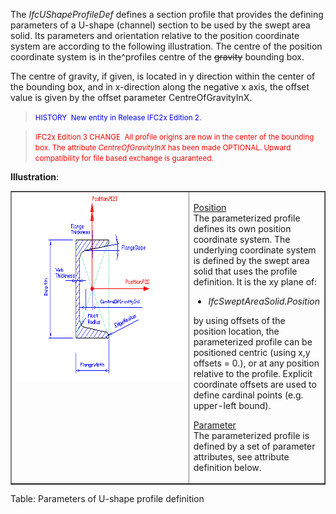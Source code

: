 The _IfcUShapeProfileDef_ defines a section profile that provides the defining parameters of a U-shape (channel) section to be used by the swept area solid. Its parameters and orientation relative to the position coordinate system are according to the following illustration. The centre of the position coordinate system is in the\^profiles centre of the ~~gravity~~ bounding box.

The centre of gravity, if given, is located in y direction within the center of the bounding box, and in x-direction along the negative x axis, the offset value is given by the offset parameter CentreOfGravityInX.

> <font color="#0000ff"><small>HISTORY&nbsp;
New entity in
Release IFC2x Edition 2.</small>
  </font>

> <small><font color="#ff0000">IFC2x
Edition 3
CHANGE&nbsp; All profile
origins are now in the center of the bounding box. The attribute <i>CentreOfGravityInX</i>
has been made
OPTIONAL. Upward compatibility for file based exchange is guaranteed.</font></small>

**Illustration**:

<table border="1" cellpadding="2" cellspacing="2" width="100%">
  <tbody>
    <tr>
      <td valign="top" width="420"><a href="drawings/IfcUShapeProfileDef.dwf"><img src="figures/IfcUShapeProfileDef.gif" alt="U-shape profile" border="0" height="300" width="400"></a></td>
      <td valign="top">
      <p><u>Position</u> <br>
The parameterized profile defines its own position coordinate system.
The underlying
coordinate system is defined by the swept area solid
that uses the profile definition. It is the xy plane of:</p>
      <ul>
        <li><i>IfcSweptAreaSolid.Position</i></li>
      </ul>
by using offsets of the position location, the parameterized profile
can be positioned centric (using x,y offsets = 0.), or at any position
relative to the profile. Explicit coordinate offsets are used to define
cardinal points (e.g. upper-left bound).
      <p><u>Parameter</u> <br>
The parameterized profile
is defined by a set of parameter attributes, see attribute definition
below.</p>
      </td>
    </tr>
  </tbody>
</table>

Table: Parameters of U-shape profile definition